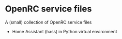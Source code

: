 OpenRC service files
====================

A (small) collection of OpenRC service files

* Home Assistant (hass) in Python virtual environment
